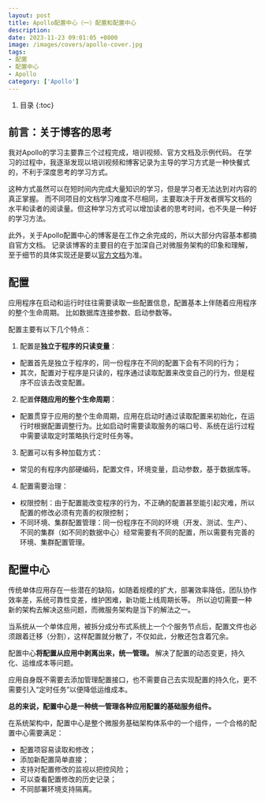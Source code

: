 ```yaml
---
layout: post 
title: Apollo配置中心（一）配置和配置中心
description:
date: 2023-11-23 09:01:05 +0800 
image: /images/covers/apollo-cover.jpg
tags:
- 配置
- 配置中心
- Apollo
category: ['Apollo']
---
```


1. 目录
{:toc}

## 前言：关于博客的思考

我对Apollo的学习主要靠三个过程完成，培训视频、官方文档及示例代码。
在学习的过程中，我逐渐发现以培训视频和博客记录为主导的学习方式是一种快餐式的，不利于深度思考的学习方式。

这种方式虽然可以在短时间内完成大量知识的学习，但是学习者无法达到对内容的真正掌握。
而不同项目的文档学习难度不尽相同，主要取决于开发者撰写文档的水平和读者的阅读量。但这种学习方式可以增加读者的思考时间，也不失是一种好的学习方法。

此外，关于Apollo配置中心的博客是在工作之余完成的，所以大部分内容基本都摘自官方文档。
记录该博客的主要目的在于加深自己对微服务架构的印象和理解，至于细节的具体实现还是要以[官方文档](https://www.apolloconfig.com/#/zh/README)为准。

## 配置

应用程序在启动和运行时往往需要读取一些配置信息，配置基本上伴随着应用程序的整个生命周期。
比如数据库连接参数、启动参数等。

配置主要有以下几个特点：

1. 配置是**独立于程序的只读变量**：
  - 配置首先是独立于程序的，同一份程序在不同的配置下会有不同的行为；
  - 其次，配置对于程序是只读的，程序通过读取配置来改变自己的行为，但是程序不应该去改变配置。
2. 配置**伴随应用的整个生命周期**：
  - 配置贯穿于应用的整个生命周期，应用在启动时通过读取配置来初始化，在运行时根据配置调整行为。比如启动时需要读取服务的端口号、系统在运行过程中需要读取定时策略执行定时任务等。
3. 配置可以有多种加载方式：
  - 常见的有程序内部硬编码，配置文件，环境变量，启动参数，基于数据库等。
4. 配置需要治理：
  - 权限控制：由于配置能改变程序的行为，不正确的配置甚至能引起灾难，所以配置的修改必须有完善的权限控制；
  - 不同环境、集群配置管理：同一份程序在不同的环境（开发、测试、生产）、不同的集群（如不同的数据中心）经常需要有不同的配置，所以需要有完善的环境、集群配置管理。

## 配置中心

传统单体应用存在一些潜在的缺陷，如随着规模的扩大，部署效率降低，团队协作效率差，系统可靠性变差，维护困难，新功能上线周期长等。
所以迫切需要一种新的架构去解决这些问题，而微服务架构是当下的解法之一。

当系统从一个单体应用，被拆分成分布式系统上一个个服务节点后，配置文件也必须跟着迁移（分割），这样配置就分散了，不仅如此，分散还包含着冗余。

配置中心**将配置从应用中剥离出来，统一管理。**
解决了配置的动态变更，持久化、运维成本等问题。

应用自身既不需要去添加管理配置接口，也不需要自己去实现配置的持久化，更不需要引入“定时任务”以便降低运维成本。

**总的来说，配置中心是一种统一管理各种应用配置的基础服务组件。**

在系统架构中，配置中心是整个微服务基础架构体系中的一个组件，一个合格的配置中心需要满足：

- 配置项容易读取和修改；
- 添加新配置简单直接；
- 支持对配置修改的监视以把控风险；
- 可以查看配置修改的历史记录；
- 不同部署环境支持隔离。
